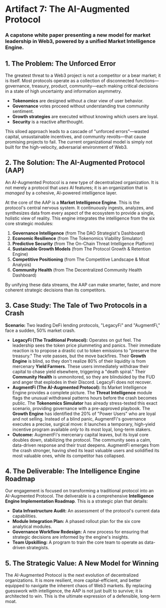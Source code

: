 # **Artifact 7: The AI-Augmented Protocol**

### **A capstone white paper presenting a new model for market leadership in Web3, powered by a unified Market Intelligence Engine.**

## **1\. The Problem: The Unforced Error**

The greatest threat to a Web3 project is not a competitor or a bear market; it is itself. Most protocols operate as a collection of disconnected functions—governance, treasury, product, community—each making critical decisions in a state of high uncertainty and information asymmetry.

* **Tokenomics** are designed without a clear view of user behavior.  
* **Governance** votes proceed without understanding true community sentiment.  
* **Growth strategies** are executed without knowing which users are loyal.  
* **Security** is a reactive afterthought.

This siloed approach leads to a cascade of "unforced errors"—wasted capital, unsustainable incentives, and community revolts—that cause promising projects to fail. The current organizational model is simply not built for the high-velocity, adversarial environment of Web3.

## **2\. The Solution: The AI-Augmented Protocol (AAP)**

An AI-Augmented Protocol is a new type of decentralized organization. It is not merely a protocol that *uses* AI features; it is an organization that is *managed* by a cohesive, AI-powered intelligence layer.

At the core of the AAP is a **Market Intelligence Engine**. This is the protocol's central nervous system. It continuously ingests, analyzes, and synthesizes data from every aspect of the ecosystem to provide a single, holistic view of reality. This engine integrates the intelligence from the six core strategic modules:

1. **Governance Intelligence** (from The DAO Strategist's Dashboard)  
2. **Economic Resilience** (from The Tokenomics Viability Simulator)  
3. **Predictive Security** (from The On-Chain Threat Intelligence Platform)  
4. **Sustainable Growth Models** (from The Protocol Growth & Retention Engine)  
5. **Competitive Positioning** (from The Competitive Landscape & Moat Analysis)  
6. **Community Health** (from The Decentralized Community Health Dashboard)

By unifying these data streams, the AAP can make smarter, faster, and more coherent strategic decisions than its competitors.

## **3\. Case Study: The Tale of Two Protocols in a Crash**

**Scenario:** Two leading DeFi lending protocols, "LegacyFi" and "AugmentFi," face a sudden, 50% market crash.

* **LegacyFi (The Traditional Protocol):** Operates on gut feel. The leadership sees the token price plummeting and panics. Their immediate reaction is to propose a drastic cut to token emissions to "preserve the treasury." The vote passes, but the move backfires. Their **Growth Engine** is blind, so they don't realize 80% of their liquidity is from mercenary **Yield Farmers**. These users immediately withdraw their capital to chase yield elsewhere, triggering a "death spiral." Their **Community Health** is unmonitored, so they are blindsided by the FUD and anger that explodes in their Discord. LegacyFi does not recover.  
* **AugmentFi (The AI-Augmented Protocol):** Its Market Intelligence Engine provides a complete picture. The **Threat Intelligence** module flags the unusual withdrawal patterns hours before the crash becomes public. The **Tokenomics Simulator** has already stress-tested this exact scenario, providing governance with a pre-approved playbook. The **Growth Engine** has identified the 20% of "Power Users" who are loyal and not selling. Instead of a blind panic, AugmentFi's governance executes a precise, surgical move: it launches a temporary, high-yield incentive program available *only* to its most loyal, long-term stakers.  
* **Outcome:** AugmentFi's mercenary capital leaves, but its loyal core doubles down, stabilizing the protocol. The community sees a calm, data-driven response and their trust deepens. AugmentFi emerges from the crash stronger, having shed its least valuable users and solidified its most valuable ones, while its competitor has collapsed.

## **4\. The Deliverable: The Intelligence Engine Roadmap**

Our engagement is focused on transforming a traditional protocol into an AI-Augmented Protocol. The deliverable is a comprehensive **Intelligence Engine Implementation Roadmap**. This is a strategic plan that details:

* **Data Infrastructure Audit:** An assessment of the protocol's current data capabilities.  
* **Module Integration Plan:** A phased rollout plan for the six core analytical modules.  
* **Governance Workflow Redesign:** A new process for ensuring that strategic decisions are informed by the engine's insights.  
* **Team Upskilling:** A program to train the core team to operate as data-driven strategists.

## **5\. The Strategic Value: A New Model for Winning**

The AI-Augmented Protocol is the next evolution of decentralized organizations. It is more resilient, more capital-efficient, and better equipped to navigate the inherent chaos of Web3 markets. By replacing guesswork with intelligence, the AAP is not just built to survive; it is architected to win. This is the ultimate expression of a defensible, long-term moat.
